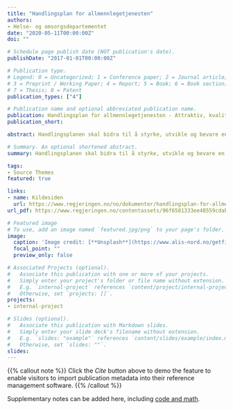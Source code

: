 ```yaml
---
title: "Handlingsplan for allmennlegetjenesten"
authors:
- Helse- og omsorgsdepartementet
date: "2020-05-11T00:00:00Z"
doi: ""

# Schedule page publish date (NOT publication's date).
publishDate: "2017-01-01T00:00:00Z"

# Publication type.
# Legend: 0 = Uncategorized; 1 = Conference paper; 2 = Journal article;
# 3 = Preprint / Working Paper; 4 = Report; 5 = Book; 6 = Book section;
# 7 = Thesis; 8 = Patent
publication_types: ["4"]

# Publication name and optional abbreviated publication name.
publication: Handlingsplan for allmennlegetjenesten - Attraktiv, kvalitetssikker og teambasert - 2020–2024 
publication_short: 

abstract: Handlingsplanen skal bidra til å styrke, utvikle og bevare en fastlegeordning som gir pasientene allmennlegetjenester av høy kvalitet. Planen inneholder 17 tiltak.

# Summary. An optional shortened abstract.
summary: Handlingsplanen skal bidra til å styrke, utvikle og bevare en fastlegeordning som gir pasientene allmennlegetjenester av høy kvalitet. Planen inneholder 17 tiltak.

tags:
- Source Themes
featured: true

links:
- name: Kildesiden
  url: https://www.regjeringen.no/no/dokumenter/handlingsplan-for-allmennlegetjenesten/id2701926/
url_pdf: https://www.regjeringen.no/contentassets/96f6581333ee48559cdabf23c8772294/handlingsplan-for-allmennleger.pdf

# Featured image
# To use, add an image named `featured.jpg/png` to your page's folder. 
image:
  caption: 'Image credit: [**Unsplash**](https://www.alis-nord.no/getfile.php/131056-1589277267/Bilder/Artikkelbilder/Handlingsplan%20for%20allmennlegetjenesten%202020-2024.png%20%28mobile480%29.png)'
  focal_point: ""
  preview_only: false

# Associated Projects (optional).
#   Associate this publication with one or more of your projects.
#   Simply enter your project's folder or file name without extension.
#   E.g. `internal-project` references `content/project/internal-project/index.md`.
#   Otherwise, set `projects: []`.
projects:
- internal-project

# Slides (optional).
#   Associate this publication with Markdown slides.
#   Simply enter your slide deck's filename without extension.
#   E.g. `slides: "example"` references `content/slides/example/index.md`.
#   Otherwise, set `slides: ""`.
slides:
---
```


{{% callout note %}}
Click the *Cite* button above to demo the feature to enable visitors to import publication metadata into their reference management software.
{{% /callout %}}

Supplementary notes can be added here, including [code and math](https://sourcethemes.com/academic/docs/writing-markdown-latex/).
